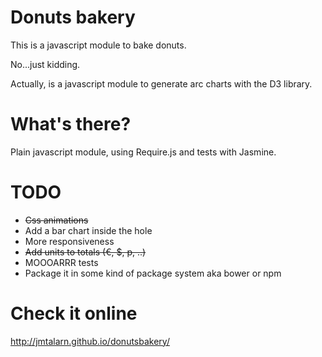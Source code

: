 # Donuts bakery
This is a javascript module to bake donuts.

No...just kidding.

Actually, is a javascript module to generate arc charts with the D3 library.

# What's there?
Plain javascript module, using Require.js and tests with Jasmine.

# TODO
* ~~Css animations~~
* Add a bar chart inside the hole
* More responsiveness
* ~~Add units to totals (€, $, p, ..)~~
* MOOOARRR tests
* Package it in some kind of package system aka bower or npm

# Check it online 
http://jmtalarn.github.io/donutsbakery/
